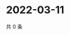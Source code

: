 # 2022-03-11

共 0 条

<!-- BEGIN WEIBO -->
<!-- 最后更新时间 Fri Mar 11 2022 11:16:17 GMT+0800 (China Standard Time) -->

<!-- END WEIBO -->
